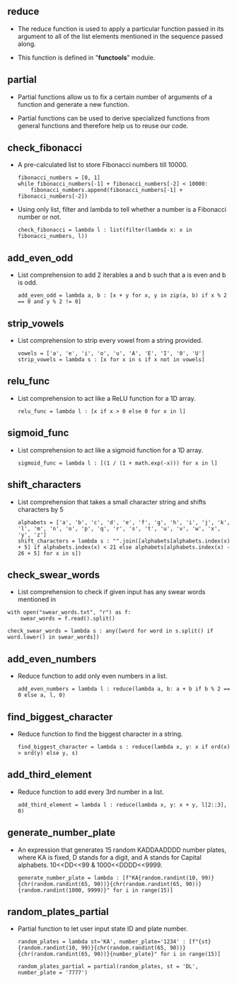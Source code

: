 ## reduce

- The reduce function is used to apply a particular function passed in its argument to all of the list elements mentioned in the sequence passed along.

- This function is defined in "**functools**" module.

  

## partial

- Partial functions allow us to fix a certain number of arguments of a function and generate a new function.

- Partial functions can be used to derive specialized functions from general functions and therefore help us to reuse our code.

  

## check_fibonacci

- A pre-calculated list to store Fibonacci numbers till 10000.

  ```
  fibonacci_numbers = [0, 1]
  while fibonacci_numbers[-1] + fibonacci_numbers[-2] < 10000:
      fibonacci_numbers.append(fibonacci_numbers[-1] + fibonacci_numbers[-2])
  ```

  

- Using only list, filter and lambda to tell whether a number is a Fibonacci number or not.

  ```
  check_fibonacci = lambda l : list(filter(lambda x: x in fibonacci_numbers, l))
  ```

  

## add_even_odd

- List comprehension to add 2 iterables a and b such that a is even and b is odd.

  ```
  add_even_odd = lambda a, b : [x + y for x, y in zip(a, b) if x % 2 == 0 and y % 2 != 0]
  ```

  

## strip_vowels

- List comprehension to strip every vowel from a string provided.

  ```
  vowels = ['a', 'e', 'i', 'o', 'u', 'A', 'E', 'I', '0', 'U']
  strip_vowels = lambda s : [x for x in s if x not in vowels]
  ```

  

## relu_func

- List comprehension to act like a ReLU function for a 1D array.

  ```
  relu_func = lambda l : [x if x > 0 else 0 for x in l]
  ```

  

## sigmoid_func

- List comprehension to act like a sigmoid function for a 1D array.

  ```
  sigmoid_func = lambda l : [(1 / (1 + math.exp(-x))) for x in l]
  ```

  

## shift_characters

- List comprehension that takes a small character string and shifts characters by 5

  ```
  alphabets = ['a', 'b', 'c', 'd', 'e', 'f', 'g', 'h', 'i', 'j', 'k', 'l', 'm', 'n', 'o', 'p', 'q', 'r', 's', 't', 'u', 'v', 'w', 'x', 'y', 'z']
  shift_characters = lambda s : "".join([alphabets[alphabets.index(x) + 5] if alphabets.index(x) < 21 else alphabets[alphabets.index(x) - 26 + 5] for x in s])
  ```

  

## check_swear_words

- List comprehension to check if given input has any swear words mentioned in 

```
with open("swear_words.txt", "r") as f:
    swear_words = f.read().split()

check_swear_words = lambda s : any([word for word in s.split() if word.lower() in swear_words])
```



## add_even_numbers

- Reduce function to add only even numbers in a list.

  ```
  add_even_numbers = lambda l : reduce(lambda a, b: a + b if b % 2 == 0 else a, l, 0)
  
  ```

  

## find_biggest_character

- Reduce function to find the biggest character in a string.

  ```
  find_biggest_character = lambda s : reduce(lambda x, y: x if ord(x) > ord(y) else y, s)
  
  ```

  

## add_third_element

- Reduce function to add every 3rd number in a list.

  ```
  add_third_element = lambda l : reduce(lambda x, y: x + y, l[2::3], 0)
  
  ```

  

## generate_number_plate

- An expression that generates 15 random KADDAADDDD number plates, where KA is fixed, D stands for a digit, and A stands for Capital alphabets. 10<<DD<<99 & 1000<<DDDD<<9999.

  ```
  generate_number_plate = lambda : [f"KA{random.randint(10, 99)}{chr(random.randint(65, 90))}{chr(random.randint(65, 90))}{random.randint(1000, 9999)}" for i in range(15)]
  
  ```

  

## random_plates_partial

- Partial function to let user input state ID and plate number.

  ```
  random_plates = lambda st='KA', number_plate='1234' : [f"{st}{random.randint(10, 99)}{chr(random.randint(65, 90))}{chr(random.randint(65, 90))}{number_plate}" for i in range(15)]
  
  random_plates_partial = partial(random_plates, st = 'DL', number_plate = '7777')
  
  ```

  

